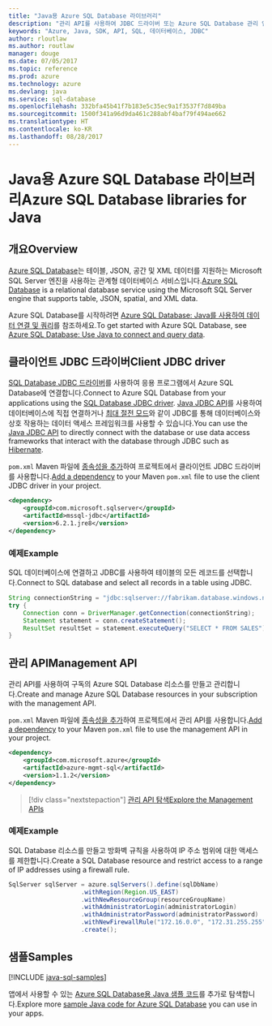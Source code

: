 ```yaml
---
title: "Java용 Azure SQL Database 라이브러리"
description: "관리 API를 사용하여 JDBC 드라이버 또는 Azure SQL Database 관리 인스턴스를 사용하는 Azure SQL Database에 연결합니다."
keywords: "Azure, Java, SDK, API, SQL, 데이터베이스, JDBC"
author: rloutlaw
ms.author: routlaw
manager: douge
ms.date: 07/05/2017
ms.topic: reference
ms.prod: azure
ms.technology: azure
ms.devlang: java
ms.service: sql-database
ms.openlocfilehash: 332bfa45b41f7b183e5c35ec9a1f3537f7d849ba
ms.sourcegitcommit: 1500f341a96d9da461c288abf4baf79f494ae662
ms.translationtype: HT
ms.contentlocale: ko-KR
ms.lasthandoff: 08/28/2017
---
```

# <a name="azure-sql-database-libraries-for-java"></a><span data-ttu-id="5efb8-104">Java용 Azure SQL Database 라이브러리</span><span class="sxs-lookup"><span data-stu-id="5efb8-104">Azure SQL Database libraries for Java</span></span>

## <a name="overview"></a><span data-ttu-id="5efb8-105">개요</span><span class="sxs-lookup"><span data-stu-id="5efb8-105">Overview</span></span>

<span data-ttu-id="5efb8-106">[Azure SQL Database](/azure/sql-database/sql-database-technical-overview)는 테이블, JSON, 공간 및 XML 데이터를 지원하는 Microsoft SQL Server 엔진을 사용하는 관계형 데이터베이스 서비스입니다.</span><span class="sxs-lookup"><span data-stu-id="5efb8-106">[Azure SQL Database](/azure/sql-database/sql-database-technical-overview) is a relational database service using the Microsoft SQL Server engine that supports table, JSON, spatial, and XML data.</span></span> 

<span data-ttu-id="5efb8-107">Azure SQL Database를 시작하려면 [Azure SQL Database: Java를 사용하여 데이터 연결 및 쿼리](/azure/sql-database/sql-database-connect-query-java)를 참조하세요.</span><span class="sxs-lookup"><span data-stu-id="5efb8-107">To get started with Azure SQL Database, see [Azure SQL Database: Use Java to connect and query data](/azure/sql-database/sql-database-connect-query-java).</span></span>

## <a name="client-jdbc-driver"></a><span data-ttu-id="5efb8-108">클라이언트 JDBC 드라이버</span><span class="sxs-lookup"><span data-stu-id="5efb8-108">Client JDBC driver</span></span>

<span data-ttu-id="5efb8-109">[SQL Database JDBC 드라이버](/sql/connect/jdbc/microsoft-jdbc-driver-for-sql-server)를 사용하여 응용 프로그램에서 Azure SQL Database에 연결합니다.</span><span class="sxs-lookup"><span data-stu-id="5efb8-109">Connect to Azure SQL Database from your applications using the [SQL Database JDBC driver](/sql/connect/jdbc/microsoft-jdbc-driver-for-sql-server).</span></span> <span data-ttu-id="5efb8-110">[Java JDBC API](https://docs.oracle.com/javase/8/docs/technotes/guides/jdbc/)를 사용하여 데이터베이스에 직접 연결하거나 [최대 절전 모드](http://hibernate.org/)와 같이 JDBC를 통해 데이터베이스와 상호 작용하는 데이터 액세스 프레임워크를 사용할 수 있습니다.</span><span class="sxs-lookup"><span data-stu-id="5efb8-110">You can use the [Java JDBC API](https://docs.oracle.com/javase/8/docs/technotes/guides/jdbc/) to directly connect with the database or use data access frameworks that interact with the database through JDBC such as [Hibernate](http://hibernate.org/).</span></span>

<span data-ttu-id="5efb8-111">`pom.xml` Maven 파일에 [종속성을 추가](https://maven.apache.org/guides/getting-started/index.html#How_do_I_use_external_dependencies)하여 프로젝트에서 클라이언트 JDBC 드라이버를 사용합니다.</span><span class="sxs-lookup"><span data-stu-id="5efb8-111">[Add a dependency](https://maven.apache.org/guides/getting-started/index.html#How_do_I_use_external_dependencies) to your Maven `pom.xml` file to use the client JDBC driver in your project.</span></span>


```XML
<dependency>
    <groupId>com.microsoft.sqlserver</groupId>
    <artifactId>mssql-jdbc</artifactId>
    <version>6.2.1.jre8</version>
</dependency>
```   

### <a name="example"></a><span data-ttu-id="5efb8-112">예제</span><span class="sxs-lookup"><span data-stu-id="5efb8-112">Example</span></span>

<span data-ttu-id="5efb8-113">SQL 데이터베이스에 연결하고 JDBC를 사용하여 테이블의 모든 레코드를 선택합니다.</span><span class="sxs-lookup"><span data-stu-id="5efb8-113">Connect to SQL database and select all records in a table using JDBC.</span></span>

```java
String connectionString = "jdbc:sqlserver://fabrikam.database.windows.net:1433;database=fiber;user=raisa;password=testpass;encrypt=true;hostNameInCertificate=*.database.windows.net;loginTimeout=30;";
try {
    Connection conn = DriverManager.getConnection(connectionString);
    Statement statement = conn.createStatement();
    ResultSet resultSet = statement.executeQuery("SELECT * FROM SALES");
}  
```

## <a name="management-api"></a><span data-ttu-id="5efb8-114">관리 API</span><span class="sxs-lookup"><span data-stu-id="5efb8-114">Management API</span></span>

<span data-ttu-id="5efb8-115">관리 API를 사용하여 구독의 Azure SQL Database 리소스를 만들고 관리합니다.</span><span class="sxs-lookup"><span data-stu-id="5efb8-115">Create and manage Azure SQL Database resources in your subscription with the management API.</span></span>   

<span data-ttu-id="5efb8-116">`pom.xml` Maven 파일에 [종속성을 추가](https://maven.apache.org/guides/getting-started/index.html#How_do_I_use_external_dependencies)하여 프로젝트에서 관리 API를 사용합니다.</span><span class="sxs-lookup"><span data-stu-id="5efb8-116">[Add a dependency](https://maven.apache.org/guides/getting-started/index.html#How_do_I_use_external_dependencies) to your Maven `pom.xml` file to use the management API in your project.</span></span>


```XML
<dependency>
    <groupId>com.microsoft.azure</groupId>
    <artifactId>azure-mgmt-sql</artifactId>
    <version>1.1.2</version>
</dependency>
```

> [!div class="nextstepaction"]
> [<span data-ttu-id="5efb8-117">관리 API 탐색</span><span class="sxs-lookup"><span data-stu-id="5efb8-117">Explore the Management APIs</span></span>](/java/api/overview/azure/sql/managementapi)

### <a name="example"></a><span data-ttu-id="5efb8-118">예제</span><span class="sxs-lookup"><span data-stu-id="5efb8-118">Example</span></span>

<span data-ttu-id="5efb8-119">SQL Database 리소스를 만들고 방화벽 규칙을 사용하여 IP 주소 범위에 대한 액세스를 제한합니다.</span><span class="sxs-lookup"><span data-stu-id="5efb8-119">Create a SQL Database resource and restrict access to a range of IP addresses using a firewall rule.</span></span>

```java
SqlServer sqlServer = azure.sqlServers().define(sqlDbName)
                    .withRegion(Region.US_EAST)
                    .withNewResourceGroup(resourceGroupName)
                    .withAdministratorLogin(administratorLogin)
                    .withAdministratorPassword(administratorPassword)
                    .withNewFirewallRule("172.16.0.0", "172.31.255.255")
                    .create();
```

## <a name="samples"></a><span data-ttu-id="5efb8-120">샘플</span><span class="sxs-lookup"><span data-stu-id="5efb8-120">Samples</span></span>

[!INCLUDE [java-sql-samples](../docs-ref-conceptual/includes/sql.md)]

<span data-ttu-id="5efb8-121">앱에서 사용할 수 있는 [Azure SQL Database용 Java 샘플 코드](https://azure.microsoft.com/resources/samples/?platform=java&term=SQL)를 추가로 탐색합니다.</span><span class="sxs-lookup"><span data-stu-id="5efb8-121">Explore more [sample Java code for Azure SQL Database](https://azure.microsoft.com/resources/samples/?platform=java&term=SQL) you can use in your apps.</span></span>